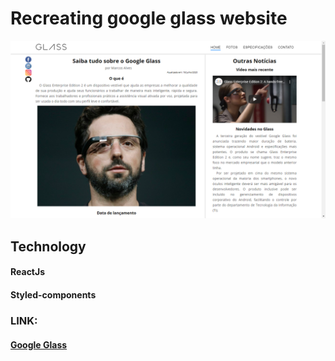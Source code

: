  # Recreating google glass website
 
 ![Page home](https://github.com/marcosdid/GoogleGlassReact/blob/master/src/assents/1.png)
 
 ## Technology
 
 #### ReactJs
 #### Styled-components
 
 ### LINK:
 #### [Google Glass](https://marcosdid.github.io/GoogleGlassReact/)
